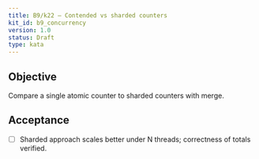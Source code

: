 ```yaml
---
title: B9/k22 — Contended vs sharded counters
kit_id: b9_concurrency
version: 1.0
status: Draft
type: kata
---
```

## Objective
Compare a single atomic counter to sharded counters with merge.
## Acceptance
- [ ] Sharded approach scales better under N threads; correctness of totals verified.
